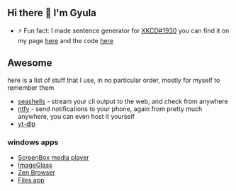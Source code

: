 ## Hi there 👋 I'm Gyula

- ⚡ Fun fact: I made  sentence generator for [XKCD#1930](https://xkcd.com/1930/) you can find it on my page [here](https://gyulakerezsi.ro/random-stuff/xkcd-calendar-facts/) and the code [here](https://gist.github.com/gardient/2085f645706090426517c31cbaa9417d#file-xkcd-calendar-fact-generator-js-L176)

## Awesome

here is a list of stuff that I use, in no particular order, mostly for myself to remember them

- [seashells](https://seashells.io/) - stream your cli output to the web, and check from anywhere
- [ntfy](https://ntfy.sh) - send notifications to your phone, again from pretty much anywhere, you can even host it yourself
- [yt-dlp](https://github.com/yt-dlp/yt-dlp)

### windows apps

- [ScreenBox media player](https://apps.microsoft.com/detail/9ntsnmsvcb5l?hl=en-us&gl=US)
- [ImageGlass](https://imageglass.org/)
- [Zen Browser](https://zen-browser.app/)
- [Files app](https://files.community/)
<!--
**gardient/gardient** is a ✨ _special_ ✨ repository because its `README.md` (this file) appears on your GitHub profile.

Here are some ideas to get you started:

- 🔭 I’m currently working on ...
- 🌱 I’m currently learning ...
- 👯 I’m looking to collaborate on ...
- 🤔 I’m looking for help with ...
- 💬 Ask me about ...
- 📫 How to reach me: ...
- ⚡ Fun fact: ...
-->
